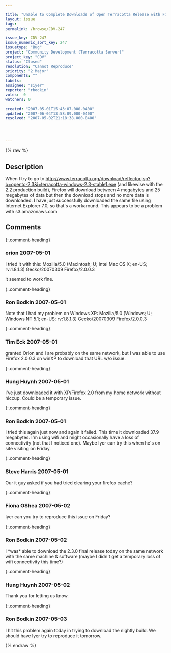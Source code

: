 ```yaml
---

title: "Unable to Complete Downloads of Open Terracotta Release with Firefox"
layout: issue
tags: 
permalink: /browse/CDV-247

issue_key: CDV-247
issue_numeric_sort_key: 247
issuetype: "Bug"
project: "Community Development (Terracotta Server)"
project_key: "CDV"
status: "Closed"
resolution: "Cannot Reproduce"
priority: "2 Major"
components: ""
labels: 
assignee: "siyer"
reporter: "rbodkin"
votes:  0
watchers: 0

created: "2007-05-01T15:43:07.000-0400"
updated: "2007-06-04T13:58:09.000-0400"
resolved: "2007-05-02T21:18:38.000-0400"




---
```


{% raw %}

## Description

<div markdown="1" class="description">

When I try to go to http://www.terracotta.org/download/reflector.jsp?b=opentc-2.3&i=terracotta-windows-2.3-stable1.exe (and likewise with the 2.2 production build), Firefox will download between 4 megabytes and 25 megabytes of data but then the download stops and no more data is downloaded. I have just successfully downloaded the same file using Internet Explorer 7.0, so that's a workaround. This appears to be a problem with s3.amazonaws.com


</div>

## Comments


{:.comment-heading}
### **orion** <span class="date">2007-05-01</span>

<div markdown="1" class="comment">

I tried it with this: Mozilla/5.0 (Macintosh; U; Intel Mac OS X; en-US; rv:1.8.1.3) Gecko/20070309 Firefox/2.0.0.3

it seemed to work fine.

</div>


{:.comment-heading}
### **Ron Bodkin** <span class="date">2007-05-01</span>

<div markdown="1" class="comment">

Note that I had my problem on Windows XP: Mozilla/5.0 (Windows; U; Windows NT 5.1; en-US; rv:1.8.1.3) Gecko/20070309 Firefox/2.0.0.3

</div>


{:.comment-heading}
### **Tim Eck** <span class="date">2007-05-01</span>

<div markdown="1" class="comment">

granted Orion and I are probably on the same network, but I was able to use Firefox 2.0.0.3 on winXP to download that URL w/o issue. 

</div>


{:.comment-heading}
### **Hung Huynh** <span class="date">2007-05-01</span>

<div markdown="1" class="comment">

I've just downloaded it with XP/Firefox 2.0 from my home network without hiccup. Could be a temporary issue.

</div>


{:.comment-heading}
### **Ron Bodkin** <span class="date">2007-05-01</span>

<div markdown="1" class="comment">

I tried this again just now and again it failed. This time it downloaded 37.9 megabytes. I'm using wifi and might occasionally have a loss of connectivity (not that I noticed one). Maybe Iyer can try this when he's on site visiting on Friday.

</div>


{:.comment-heading}
### **Steve Harris** <span class="date">2007-05-01</span>

<div markdown="1" class="comment">

Our it guy asked if you had tried clearing your firefox cache?

</div>


{:.comment-heading}
### **Fiona OShea** <span class="date">2007-05-02</span>

<div markdown="1" class="comment">

Iyer can you try to reproduce this issue on Friday?

</div>


{:.comment-heading}
### **Ron Bodkin** <span class="date">2007-05-02</span>

<div markdown="1" class="comment">

I \*was\* able to download the 2.3.0 final release today on the same network with the same machine & software (maybe I didn't get a temporary loss of wifi connectivity this time?)


</div>


{:.comment-heading}
### **Hung Huynh** <span class="date">2007-05-02</span>

<div markdown="1" class="comment">

Thank you for letting us know.

</div>


{:.comment-heading}
### **Ron Bodkin** <span class="date">2007-05-03</span>

<div markdown="1" class="comment">

I hit this problem again today in trying to download the nightly build. We should have Iyer try to reproduce it tomorrow.


</div>



{% endraw %}

